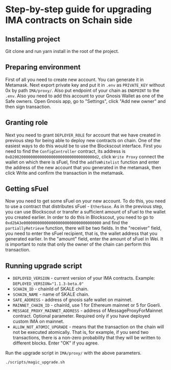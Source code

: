 # Step-by-step guide for upgrading IMA contracts on Schain side

## Installing project
Git clone and run yarn install in the root of the project.
## Preparing environment
First of all you need to create new account. You can generate it in Metamask. Next export private key and put it in `.env` as `PRIVATE_KEY` without 0x by path `IMA/proxy/`. Also put endpoint of your chain as `ENDPOINT` to the `.env`. Also you need to add this account to your Gnosis Wallet as one of the Safe owners. Open Gnosis app, go to "Settings", click "Add new owner" and then sign transaction.
## Granting role
Next you need to grant `DEPLOYER_ROLE` for account that we have created in previous step for being able to deploy new contracts on chain. One of the easiest ways to do this would be to use the Blockscout interface. First you need to find the `ConfigController` contract, its address is `0xD200200000000000000000000000000000000d2`, click `Write Proxy` connect the wallet on which there is sFuel, find the `addToWhitelist` function and enter the address of the new account that you generated in the metamask, then click Write and confirm the transaction in the metamask.
## Getting sFuel
Now you need to get some sFuel on your new account. To do this, you need to use a contract that distributes sFuel - `Etherbase`. As in the previous step, you can use Blockscout or transfer a sufficient amount of sFuel to the wallet you created earlier. In order to do this in Blockscout, you need to go to `0xd2bA3e0000000000000000000000000000000000` and find the `partiallyRetrieve` function, there will be two fields. In the "receiver" field, you need to enter the sFuel recipient, that is, the wallet address that you generated earlier. In the "amount" field, enter the amount of sFuel in Wei. It is important to note that only the owner of the chain can perform this transaction.
## Running upgrade script
* `DEPLOYED_VERSION` - current version of your IMA contracts. Example: `DEPLOYED_VERSION="1.1.3-beta.0"`
* `SCHAIN_ID` - chainId of SKALE chain.
* `SCHAIN_NAME` - name of SKALE chain.
* `SAFE_ADDRESS` - address of gnosis safe wallet on mainnet.
* `MAINNET_CHAIN_ID` - chainId, use 1 for Ethereum mainnet or 5 for Goerli.
* `MESSAGE_PROXY_MAINNET_ADDRESS` - address of MessageProxyForMainnet contract. Optional parameter. Required only if you have deployed custom IMA on mainnet.  
* `ALLOW_NOT_ATOMIC_UPGRADE` - means that the transaction on the chain will not be executed atomically. That is, for example, if you send two transactions, there is a non-zero probability that they will be written to different blocks. Enter "OK" if you agree. 

Run the upgrade script in `IMA/proxy/` with the above parameters.
```bash
./scripts/magic_upgrade.sh
```
